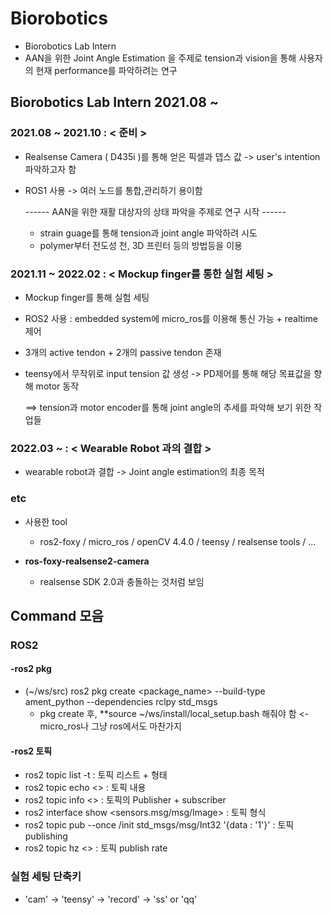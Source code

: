 # Biorobotics
- Biorobotics Lab Intern
- AAN을 위한 Joint Angle Estimation 을 주제로 tension과 vision을 통해 사용자의 현재 performance를 파악하려는 연구


## Biorobotics Lab Intern 2021.08 ~
### 2021.08 ~ 2021.10 : < 준비 >
* Realsense Camera ( D435i )를 통해 얻은 픽셀과 뎁스 값 -> user's intention 파악하고자 함
* ROS1 사용 -> 여러 노드를 통합,관리하기 용이함

  ------ AAN을 위한 재활 대상자의 상태 파악을 주제로 연구 시작 ------
  * strain guage를 통해 tension과 joint angle 파악하려 시도
  * polymer부터 전도성 천, 3D 프린터 등의 방법등을 이용

### 2021.11 ~ 2022.02 : < Mockup finger를 통한 실험 세팅 >
* Mockup finger를 통해 실험 세팅
* ROS2 사용 : embedded system에 micro_ros를 이용해 통신 가능 + realtime 제어
* 3개의 active tendon + 2개의 passive tendon 존재
* teensy에서 무작위로 input tension 값 생성 -> PD제어를 통해 해당 목표값을 향해 motor 동작
  
  ==> tension과 motor encoder를 통해 joint angle의 추세를 파악해 보기 위한 작업들

### 2022.03 ~ : < Wearable Robot 과의 결합 >
* wearable robot과 결합 -> Joint angle estimation의 최종 목적

### etc
* 사용한 tool
  * ros2-foxy / micro_ros / openCV 4.4.0 / teensy / realsense tools / ...

* **ros-foxy-realsense2-camera**
  * realsense SDK 2.0과 충돌하는 것처럼 보임


## Command 모음
### ROS2
#### -ros2 pkg
* (~/ws/src) ros2 pkg create <package_name> --build-type ament_python --dependencies rclpy std_msgs
  * pkg create 후, **source ~/ws/install/local_setup.bash 해줘야 함 <- micro_ros나 그냥 ros에서도 마찬가지

#### -ros2 토픽  
* ros2 topic list -t : 토픽 리스트 + 형태  
* ros2 topic echo <> : 토픽 내용  
* ros2 topic info <> : 토픽의 Publisher + subscriber  
* ros2 interface show <sensors.msg/msg/Image> : 토픽 형식  
* ros2 topic pub --once /init std_msgs/msg/Int32 '{data : '1'}' : 토픽 publishing  
* ros2 topic hz <> : 토픽 publish rate  

### 실험 세팅 단축키
* 'cam' -> 'teensy' -> 'record' -> 'ss' or 'qq'
